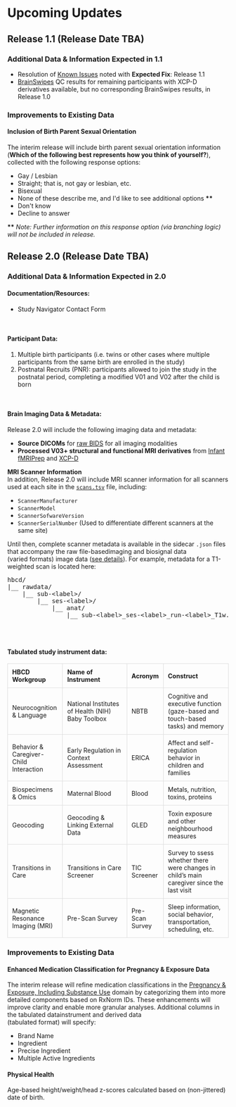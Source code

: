 # Upcoming Updates

## Release 1.1 (Release Date TBA)

### Additional Data & Information Expected in 1.1

 - Resolution of [Known Issues](knownissues.md) noted with **Expected Fix**: Release 1.1
 - [BrainSwipes](../instruments/mri/qc.md#brainswipes) QC results for remaining participants with XCP-D derivatives available, but no corresponding BrainSwipes results, in Release 1.0

### Improvements to Existing Data

#### Inclusion of Birth Parent Sexual Orientation

The interim release will include birth parent sexual orientation information (**Which of the following best represents how you think of yourself?**), collected with the following response options:

- Gay / Lesbian
- Straight; that is, not gay or lesbian, etc.
- Bisexual
- None of these describe me, and I'd like to see additional options <span class="blue-text"><b>**</b></span>
- Don't know
- Decline to answer

<span class="blue-text"><b>**</b></span> <span><i>Note: Further information on this response option (via branching logic) will not be included in release.</i></span>

## Release 2.0 (Release Date TBA)

### Additional Data & Information Expected in 2.0

#### Documentation/Resources:

*   Study Navigator Contact Form <p>&nbsp;</p>

#### Participant Data:

1. Multiple birth participants (i.e. twins or other cases where multiple participants from the same birth are enrolled in the study)
1. Postnatal Recruits (PNR): participants allowed to join the study in the postnatal period, completing a modified V01 and V02 after the child is born <p>&nbsp;</p>


#### Brain Imaging Data & Metadata:

Release 2.0 will include the following imaging data and metadata:

- **Source DICOMs** for [raw BIDS](../datacuration/rawbids.md) for all imaging modalities
- **Processed V03+ structural and functional MRI derivatives** from [Infant fMRIPrep](../datacuration/derivatives.md/#infant-fmriprep-nibabies) and [XCP-D](../datacuration/derivatives.md/#xcp-d-xcp_d) 

**MRI Scanner Information**   
In addition, Release 2.0 will include MRI scanner information for all scanners used at each site in the [`scans.tsv`](../datacuration/rawbids.md#participant-session-scan-level-data) file, including: 

  * `ScannerManufacturer`
  * `ScannerModel`
  * `ScannerSofwareVersion`
  * `ScannerSerialNumber` (Used to differentiate different scanners at the same site)

Until then, complete scanner metadata is available in the sidecar `.json` files that accompany the raw <span class="tooltip">file-based<span class="tooltiptext">imaging and biosignal data<br>(varied formats)</span></span> image data ([see details](../datacuration/rawbids.md)). For example, metadata for a T1-weighted scan is located here:

<pre class="folder-tree">
hbcd/
|__ rawdata/ 
    |__ sub-<span class="label">&lt;label&gt;</span>/
        |__ ses-<span class="label">&lt;label&gt;</span>/
            |__ anat/
                |__ sub-<span class="label">&lt;label&gt;</span>_ses-<span class="label">&lt;label&gt;</span>_run-<span class="label">&lt;label&gt;</span>_T1w.json

</pre>
<br>

#### Tabulated study instrument data:

<table style="width: 100%; border-collapse: collapse; table-layout: fixed; font-size: 14px;">
  <thead>
    <tr>
      <th style="width: 25%; border: 1px solid #ddd; padding: 10px; text-align: left; word-wrap: break-word; white-space: normal; font-size: 14px;">HBCD Workgroup</th>
      <th style="width: 30%; border: 1px solid #ddd; padding: 10px; text-align: left; word-wrap: break-word; white-space: normal; font-size: 14px;">Name of Instrument</th>
      <th style="width: 15%; border: 1px solid #ddd; padding: 10px; text-align: left; word-wrap: break-word; white-space: normal; font-size: 14px;">Acronym</th>
      <th style="width: 30%; border: 1px solid #ddd; padding: 10px; text-align: left; word-wrap: break-word; white-space: normal; font-size: 14px;">Construct</th>
    </tr>
  </thead>
  <tbody>
    <tr>
      <td style="border: 1px solid #ddd; padding: 10px; word-wrap: break-word; white-space: normal;">Neurocognition & Language</td>
      <td style="border: 1px solid #ddd; padding: 10px; word-wrap: break-word; white-space: normal;">National Institutes of Health (NIH) Baby Toolbox</td>
      <td style="border: 1px solid #ddd; padding: 10px; word-wrap: break-word; white-space: normal;">NBTB</td>
      <td style="border: 1px solid #ddd; padding: 10px; word-wrap: break-word; white-space: normal;">Cognitive and executive function (gaze-based and touch-based tasks) and memory</td>
    </tr>
    <tr>
      <td style="border: 1px solid #ddd; padding: 10px; word-wrap: break-word; white-space: normal;">Behavior & Caregiver-Child Interaction</td>
      <td style="border: 1px solid #ddd; padding: 10px; word-wrap: break-word; white-space: normal;">Early Regulation in Context Assessment</td>
      <td style="border: 1px solid #ddd; padding: 10px; word-wrap: break-word; white-space: normal;">ERICA</td>
      <td style="border: 1px solid #ddd; padding: 10px; word-wrap: break-word; white-space: normal;">Affect and self-regulation behavior in children and families</td>
    </tr>
    <tr>
      <td style="border: 1px solid #ddd; padding: 10px; word-wrap: break-word; white-space: normal;">Biospecimens & Omics</td>
      <td style="border: 1px solid #ddd; padding: 10px; word-wrap: break-word; white-space: normal;">Maternal Blood</td>
      <td style="border: 1px solid #ddd; padding: 10px; word-wrap: break-word; white-space: normal;">Blood</td>
      <td style="border: 1px solid #ddd; padding: 10px; word-wrap: break-word; white-space: normal;">Metals, nutrition, toxins, proteins</td>
    </tr>
    <tr>
      <td style="border: 1px solid #ddd; padding: 10px; word-wrap: break-word; white-space: normal;">Geocoding</td>
      <td style="border: 1px solid #ddd; padding: 10px; word-wrap: break-word; white-space: normal;">Geocoding & Linking External Data</td>
      <td style="border: 1px solid #ddd; padding: 10px; word-wrap: break-word; white-space: normal;">GLED</td>
      <td style="border: 1px solid #ddd; padding: 10px; word-wrap: break-word; white-space: normal;">Toxin exposure and other neighbourhood measures</td>
    </tr>
    <tr>
      <td style="border: 1px solid #ddd; padding: 10px; word-wrap: break-word; white-space: normal;">Transitions in Care</td>
      <td style="border: 1px solid #ddd; padding: 10px; word-wrap: break-word; white-space: normal;">Transitions in Care Screener</td>
      <td style="border: 1px solid #ddd; padding: 10px; word-wrap: break-word; white-space: normal;">TIC Screener</td>
      <td style="border: 1px solid #ddd; padding: 10px; word-wrap: break-word; white-space: normal;">Survey to ssess whether there were changes in child’s main caregiver since the last visit</td>
    </tr>
    <tr>
      <td style="border: 1px solid #ddd; padding: 10px; word-wrap: break-word; white-space: normal;">Magnetic Resonance Imaging (MRI)</td>
      <td style="border: 1px solid #ddd; padding: 10px; word-wrap: break-word; white-space: normal;">Pre-Scan Survey</td>
      <td style="border: 1px solid #ddd; padding: 10px; word-wrap: break-word; white-space: normal;">Pre-Scan Survey</td>
      <td style="border: 1px solid #ddd; padding: 10px; word-wrap: break-word; white-space: normal;">Sleep information, social behavior, transportation, scheduling, etc.</td>
    </tr>
  </tbody>
</table>


### Improvements to Existing Data

#### Enhanced Medication Classification for Pregnancy & Exposure Data  
The interim release will refine medication classifications in the [Pregnancy & Exposure, Including Substance Use](../instruments/index.md#pregexp) domain by categorizing them into more detailed components based on RxNorm IDs. These enhancements will improve clarity and enable more granular analyses. Additional columns in the <span class="tooltip">tabulated data<span class="tooltiptext">instrument and derived data<br>(tabulated format)</span></span> will specify:

- Brand Name
- Ingredient
- Precise Ingredient
- Multiple Active Ingredients

#### Physical Health 

Age-based height/weight/head z-scores calculated based on (non-jittered) date of birth.